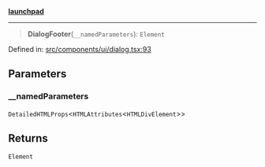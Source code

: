 [**launchpad**](index.md)

***

> **DialogFooter**(`__namedParameters`): `Element`

Defined in: [src/components/ui/dialog.tsx:93](https://github.com/victorbratov/launchpad/blob/6dd13cd77753e59ec2a031fc7279545899826925/src/components/ui/dialog.tsx#L93)

## Parameters

### \_\_namedParameters

`DetailedHTMLProps`\<`HTMLAttributes`\<`HTMLDivElement`\>\>

## Returns

`Element`
